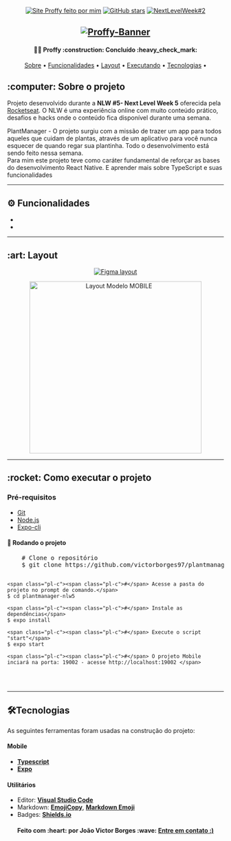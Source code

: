 <article class="markdown-body entry-content container-lg" itemprop="text">
<p align="center">
  <a href="https://proffy-borges.vercel.app/"><img alt="Site Proffy feito por mim" src="https://img.shields.io/badge/Funcionando-Entre%20no%20Site-red"></a>
  <a href="https://github.com/victorborges97/NLW2-2020/stargazers"><img alt="GitHub stars" src="https://img.shields.io/github/stars/victorborges97/NLW2-2020"></a>
  <a href="https://nextlevelweek.com/episodios/discovery/1/edicao/2" rel="nofollow">
    <img alt="NextLevelWeek#2" src="https://camo.githubusercontent.com/67e1c712bd7e31280924a3f30275d51c8d22c362/68747470733a2f2f696d672e736869656c64732e696f2f62616467652f4e657874204c6576656c205765656b2532302d322e302d253233373531394331" data-canonical-src="https://img.shields.io/badge/Next Level Week%20-2.0-%237519C1" style="max-width:100%;">
  </a>
</p>

<h1 align="center">
    <a target="_blank" rel="noopener noreferrer" href="/.github/NWL-BANNER.jpg">
      <img alt="Proffy-Banner" title="Proffy" src="/.github/NWL-BANNER.jpg" style="max-width:100%;">
    </a>
</h1>

<h4 align="center">
  👨‍💻 Proffy :construction: Concluído :heavy_check_mark:
</h4>

<p align="center">
 <a href="#sobre-o-projeto">Sobre</a> •
 <a href="#funcionalidades">Funcionalidades</a> • 
 <a href="#layout">Layout</a> • 
 <a href="#executarprojeto">Executando</a> • 
 <a href="#tecnologias">Tecnologias</a> • 
</p>

<h2 id="sobre-o-projeto">:computer: Sobre o projeto</h2>
<p>Projeto desenvolvido durante a <strong>NLW #5- Next Level Week 5</strong> oferecida pela <a href="https://nextlevelweek.com/episodios/discovery/1/edicao/2" rel="nofollow">Rocketseat</a>.
O NLW é uma experiência online com muito conteúdo prático, desafios e hacks onde o conteúdo fica disponível durante uma semana.</p>
<p>
PlantManager - O projeto surgiu com a missão de trazer um app para todos aqueles que cuidam de plantas, através de um aplicativo para você nunca esquecer de quando regar sua plantinha.  Todo o desenvolvimento está sendo feito nessa semana.
<br>Para mim este projeto teve como caráter fundamental de reforçar as bases do desenvolvimento React Native. E aprender mais sobre TypeScript e suas funcionalidades</p>
<hr>

<h2 id="funcionalidades">⚙️ Funcionalidades</h2>
<ul class="contains-task-list">

  <li class="task-list-item">
  
  </li>

  <li class="task-list-item">

  </li>

</ul>
<hr>

<h2 id="layout" > :art: Layout</h2>
<p align="center">
<a href="https://www.figma.com/file/GHGS126t7WYjnPZdRKChJF/Proffy-Web" rel="nofollow">
  <img alt="Figma layout" src="https://camo.githubusercontent.com/10f2bd14ea24c1674c875fe83ddf72d4a1591a6f/68747470733a2f2f696d672e736869656c64732e696f2f62616467652f4c61796f7574253230507265766965772532302d4669676d612d253233303444333631" data-canonical-src="https://img.shields.io/badge/Layout%20Preview%20-Figma-%2304D361" style="max-width:100%;">
</a>
</p>

<p align="center">
  <a target="_blank" rel="noopener noreferrer" href="/.github/Expo%20(1).gif"><img alt="Layout Modelo MOBILE" src="/.github/Expo%20(1).gif" width="400px" style="max-width:100%;"></a>
</p>

<hr>

<h2 id="executarprojeto" > :rocket: Como executar o projeto</h2>

<h3>Pré-requisitos</h3>
<ul>
<li><a href="https://git-scm.com" rel="nofollow">Git</a></li>
<li><a href="https://nodejs.org/en/" rel="nofollow">Node.js</a></li>
<li><a href="https://docs.expo.io/" rel="nofollow">Expo-cli</a></li>
</ul>

<h4>🎲 Rodando o projeto</h4>
<div class="highlight highlight-source-shell">
  <pre>
    <span class="pl-c"><span class="pl-c">#</span> Clone o repositório</span>
    $ git clone https://github.com/victorborges97/plantmanager-nlw5

    <span class="pl-c"><span class="pl-c">#</span> Acesse a pasta do projeto no prompt de comando.</span>
    $ cd plantmanager-nlw5

    <span class="pl-c"><span class="pl-c">#</span> Instale as dependências</span>
    $ expo install

    <span class="pl-c"><span class="pl-c">#</span> Execute o script "start"</span>
    $ expo start

    <span class="pl-c"><span class="pl-c">#</span> O projeto Mobile inciará na porta: 19002 - acesse http://localhost:19002 </span>

  </pre>
</div>
<hr>

<h2 id="tecnologias">🛠Tecnologias</h2>
<p>As seguintes ferramentas foram usadas na construção do projeto:</p>

<h4>
  <strong>Mobile</strong>  
</h4>
<ul>
  <li>
    <strong><a href="https://www.typescriptlang.org/" rel="nofollow">Typescript</a></strong>
  </li>
  <li>
    <strong><a href="https://expo.io/" rel="nofollow">Expo</a></strong>
  </li>
</ul>

<h4>
<strong>Utilitários</strong>
</h4>
<ul>
  <li>Editor:  
    <strong><a href="https://code.visualstudio.com/" rel="nofollow">Visual Studio Code</a></strong>
  </li>
  <li>Markdown:  
    <strong><a href="https://www.emojicopy.com" rel="nofollow">EmojiCopy</a></strong>,  
    <strong><a href="https://gist.github.com/rxaviers/7360908">Markdown Emoji</a></strong>
  </li>
  <li>Badges:  
    <strong><a href="https://shields.io" rel="nofollow">Shields.io</a></strong>
  </li>
</ul>

<h4 align="center">
  Feito com :heart: por João Victor Borges :wave: 
  <a href="https://www.linkedin.com/in/joaovictor-borges/" rel="nofollow" >
  Entre em contato :) 
  </a>
</h4>
</article>
